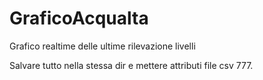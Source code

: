 GraficoAcqualta
===============

Grafico realtime delle ultime rilevazione livelli

Salvare tutto nella stessa dir e mettere attributi file csv 777.

